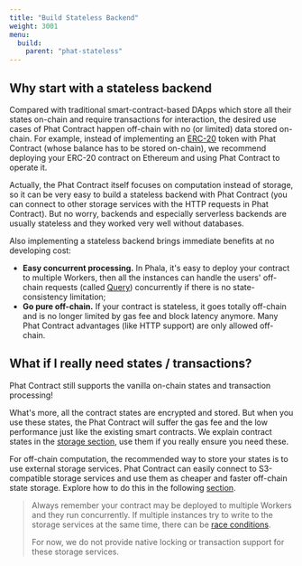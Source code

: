 ```yaml
---
title: "Build Stateless Backend"
weight: 3001
menu:
  build:
    parent: "phat-stateless"
---
```


## Why start with a stateless backend

Compared with traditional smart-contract-based DApps which store all their states on-chain and require transactions for interaction, the desired use cases of Phat Contract happen off-chain with no (or limited) data stored on-chain. For example, instead of implementing an [ERC-20](https://ethereum.org/en/developers/docs/standards/tokens/erc-20/) token with Phat Contract (whose balance has to be stored on-chain), we recommend deploying your ERC-20 contract on Ethereum and using Phat Contract to operate it.

Actually, the Phat Contract itself focuses on computation instead of storage, so it can be very easy to build a stateless backend with Phat Contract (you can connect to other storage services with the HTTP requests in Phat Contract).
But no worry, backends and especially serverless backends are usually stateless and they worked very well without databases.

Also implementing a stateless backend brings immediate benefits at no developing cost:

- **Easy concurrent processing.** In Phala, it's easy to deploy your contract to multiple Workers, then all the instances can handle the users' off-chain requests (called [Query](/en-us/build/stateless/query-and-tx/#whats-query)) concurrently if there is no state-consistency limitation;
- **Go pure off-chain.** If your contract is stateless, it goes totally off-chain and is no longer limited by gas fee and block latency anymore. Many Phat Contract advantages (like HTTP support) are only allowed off-chain.


## What if I really need states / transactions?

Phat Contract still supports the vanilla on-chain states and transaction processing!

What's more, all the contract states are encrypted and stored. But when you use these states, the Phat Contract will suffer the gas fee and the low performance just like the existing smart contracts.
We explain contract states in the [storage section](/en-us/build/stateful/storage-hierarchy/), use them if you really ensure you need these.

For off-chain computation, the recommended way to store your states is to use external storage services. Phat Contract can easily connect to S3-compatible storage services and use them as cheaper and faster off-chain state storage. Explore how to do this in the following [section](/en-us/build/stateful/off-chain-state/).

> Always remember your contract may be deployed to multiple Workers and they run concurrently. If multiple instances try to write to the storage services at the same time, there can be [race conditions](https://ketanbhatt.com/db-concurrency-defects/).
>
> For now, we do not provide native locking or transaction support for these storage services.

